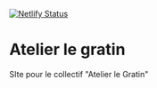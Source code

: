 [![Netlify Status](https://api.netlify.com/api/v1/badges/0dca912e-47e9-4fb8-9cfc-db45b4461a26/deploy-status)](https://app.netlify.com/sites/atelier-legratin/deploys)

# Atelier le gratin

SIte pour le collectif "Atelier le Gratin"